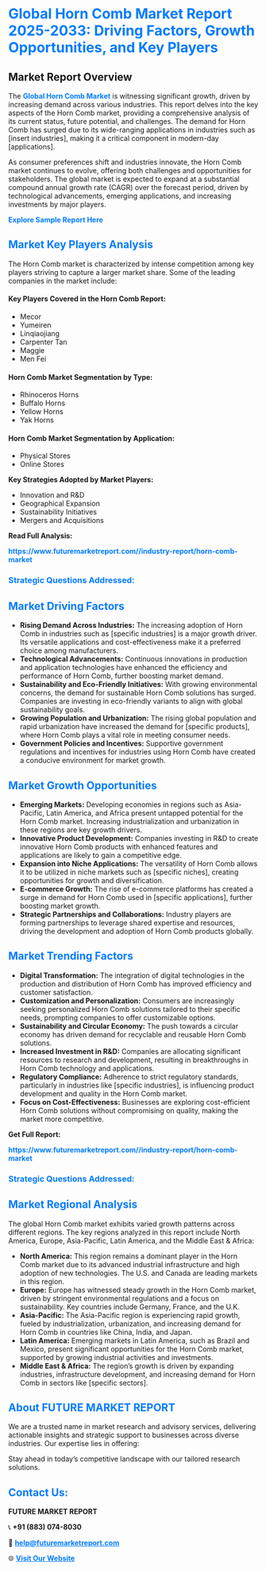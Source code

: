 <h1 style="color: #007BFF;">Global Horn Comb Market Report 2025-2033: Driving Factors, Growth Opportunities, and Key Players</h1>

<section id="overview">
<h2>Market Report Overview</h2>
<p>The <a href="https://www.futuremarketreport.com//industry-report/horn-comb-market" style="color: #007BFF; text-decoration: none;"><strong>Global Horn Comb Market</strong></a> is witnessing significant growth, driven by increasing demand across various industries. This report delves into the key aspects of the Horn Comb market, providing a comprehensive analysis of its current status, future potential, and challenges. The demand for Horn Comb has surged due to its wide-ranging applications in industries such as [insert industries], making it a critical component in modern-day [applications].</p>
<p>As consumer preferences shift and industries innovate, the Horn Comb market continues to evolve, offering both challenges and opportunities for stakeholders. The global market is expected to expand at a substantial compound annual growth rate (CAGR) over the forecast period, driven by technological advancements, emerging applications, and increasing investments by major players.</p>
</section>

<section id="overview">
<p><a href="https://www.futuremarketreport.com//request-sample/reportId=82965" style="color: #007BFF; text-decoration: none;"><strong>Explore Sample Report Here</strong></a></p>
</section>

<section id="key-players">
<h2 style="color: #007BFF;">Market Key Players Analysis</h2>
<p>The Horn Comb market is characterized by intense competition among key players striving to capture a larger market share. Some of the leading companies in the market include:</p>
<h4>Key Players Covered in the Horn Comb Report:</h4>
<ul><li>Mecor</li><li>Yumeiren</li><li>Linqiaojiang</li><li>Carpenter Tan</li><li>Maggie</li><li>Men Fei</li></ul>
<h4>Horn Comb Market Segmentation by Type:</h4>
<ul><li>Rhinoceros Horns</li><li>Buffalo Horns</li><li>Yellow Horns</li><li>Yak Horns</li></ul>

<h4>Horn Comb Market Segmentation by Application:</h4>
<ul><li>Physical Stores</li><li>Online Stores</li></ul>
<p><strong>Key Strategies Adopted by Market Players:</strong></p>
<ul>
<li>Innovation and R&D</li>
<li>Geographical Expansion</li>
<li>Sustainability Initiatives</li>
<li>Mergers and Acquisitions</li>
</ul>
</section>

<section>
<p><strong>Read Full Analysis: </strong></p><a href="https://www.futuremarketreport.com//industry-report/horn-comb-market" style="color: #007BFF; text-decoration: none;"><strong>https://www.futuremarketreport.com//industry-report/horn-comb-market</strong></a>
<h3 style="color: #007BFF;">Strategic Questions Addressed:</h3>
</section>

<section id="driving-factors">
<h2 style="color: #007BFF;">Market Driving Factors</h2>
<ul>
<li><strong>Rising Demand Across Industries:</strong> The increasing adoption of Horn Comb in industries such as [specific industries] is a major growth driver. Its versatile applications and cost-effectiveness make it a preferred choice among manufacturers.</li>
<li><strong>Technological Advancements:</strong> Continuous innovations in production and application technologies have enhanced the efficiency and performance of Horn Comb, further boosting market demand.</li>
<li><strong>Sustainability and Eco-Friendly Initiatives:</strong> With growing environmental concerns, the demand for sustainable Horn Comb solutions has surged. Companies are investing in eco-friendly variants to align with global sustainability goals.</li>
<li><strong>Growing Population and Urbanization:</strong> The rising global population and rapid urbanization have increased the demand for [specific products], where Horn Comb plays a vital role in meeting consumer needs.</li>
<li><strong>Government Policies and Incentives:</strong> Supportive government regulations and incentives for industries using Horn Comb have created a conducive environment for market growth.</li>
</ul>
</section>

<section id="growth-opportunities">
<h2 style="color: #007BFF;">Market Growth Opportunities</h2>
<ul>
<li><strong>Emerging Markets:</strong> Developing economies in regions such as Asia-Pacific, Latin America, and Africa present untapped potential for the Horn Comb market. Increasing industrialization and urbanization in these regions are key growth drivers.</li>
<li><strong>Innovative Product Development:</strong> Companies investing in R&D to create innovative Horn Comb products with enhanced features and applications are likely to gain a competitive edge.</li>
<li><strong>Expansion into Niche Applications:</strong> The versatility of Horn Comb allows it to be utilized in niche markets such as [specific niches], creating opportunities for growth and diversification.</li>
<li><strong>E-commerce Growth:</strong> The rise of e-commerce platforms has created a surge in demand for Horn Comb used in [specific applications], further boosting market growth.</li>
<li><strong>Strategic Partnerships and Collaborations:</strong> Industry players are forming partnerships to leverage shared expertise and resources, driving the development and adoption of Horn Comb products globally.</li>
</ul>
</section>

<section id="trending-factors">
<h2 style="color: #007BFF;">Market Trending Factors</h2>
<ul>
<li><strong>Digital Transformation:</strong> The integration of digital technologies in the production and distribution of Horn Comb has improved efficiency and customer satisfaction.</li>
<li><strong>Customization and Personalization:</strong> Consumers are increasingly seeking personalized Horn Comb solutions tailored to their specific needs, prompting companies to offer customizable options.</li>
<li><strong>Sustainability and Circular Economy:</strong> The push towards a circular economy has driven demand for recyclable and reusable Horn Comb solutions.</li>
<li><strong>Increased Investment in R&D:</strong> Companies are allocating significant resources to research and development, resulting in breakthroughs in Horn Comb technology and applications.</li>
<li><strong>Regulatory Compliance:</strong> Adherence to strict regulatory standards, particularly in industries like [specific industries], is influencing product development and quality in the Horn Comb market.</li>
<li><strong>Focus on Cost-Effectiveness:</strong> Businesses are exploring cost-efficient Horn Comb solutions without compromising on quality, making the market more competitive.</li>
</ul>
</section>

<section>
<p><strong>Get Full Report: </strong></p><a href="https://www.futuremarketreport.com//industry-report/horn-comb-market" style="color: #007BFF; text-decoration: none;"><strong>https://www.futuremarketreport.com//industry-report/horn-comb-market</strong></a>
<h3 style="color: #007BFF;">Strategic Questions Addressed:</h3>
</section>


<section id="regional-analysis">
<h2 style="color: #007BFF;">Market Regional Analysis</h2>
<p>The global Horn Comb market exhibits varied growth patterns across different regions. The key regions analyzed in this report include North America, Europe, Asia-Pacific, Latin America, and the Middle East & Africa:</p>
<ul>
<li><strong>North America:</strong> This region remains a dominant player in the Horn Comb market due to its advanced industrial infrastructure and high adoption of new technologies. The U.S. and Canada are leading markets in this region.</li>
<li><strong>Europe:</strong> Europe has witnessed steady growth in the Horn Comb market, driven by stringent environmental regulations and a focus on sustainability. Key countries include Germany, France, and the U.K.</li>
<li><strong>Asia-Pacific:</strong> The Asia-Pacific region is experiencing rapid growth, fueled by industrialization, urbanization, and increasing demand for Horn Comb in countries like China, India, and Japan.</li>
<li><strong>Latin America:</strong> Emerging markets in Latin America, such as Brazil and Mexico, present significant opportunities for the Horn Comb market, supported by growing industrial activities and investments.</li>
<li><strong>Middle East & Africa:</strong> The region’s growth is driven by expanding industries, infrastructure development, and increasing demand for Horn Comb in sectors like [specific sectors].</li>
</ul>
</section>

<footer>
<h2 style="color: #007BFF;">About FUTURE MARKET REPORT</h2>
<p>We are a trusted name in market research and advisory services, delivering actionable insights and strategic support to businesses across diverse industries. Our expertise lies in offering:</p>

<p>Stay ahead in today’s competitive landscape with our tailored research solutions.</p>

<h2 style="color: #007BFF;">Contact Us:</h2>
<p><strong>FUTURE MARKET REPORT</strong></p>
<p>📞 <strong>+91 (883) 074-8030</strong></p>
<p>📧 <strong><a href="mailto:help@futuremarketreport.com" style="color: #007BFF;">help@futuremarketreport.com</a></strong></p>
<p>🌐 <strong><a href="https://www.futuremarketreport.com/" style="color: #007BFF;">Visit Our Website</a></strong></p>
</footer>